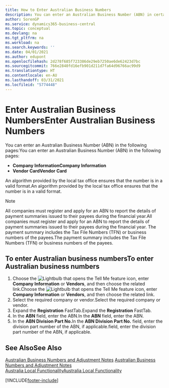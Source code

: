 ```yaml
---
title: How to Enter Australian Business Numbers
description: You can enter an Australian Business Number (ABN) in certain pages.
author: SorenGP
ms.service: dynamics365-business-central
ms.topic: conceptual
ms.devlang: na
ms.tgt_pltfrm: na
ms.workload: na
ms.search.keywords: ''
ms.date: 04/01/2021
ms.author: edupont
ms.openlocfilehash: 2d278f685f723386de29eb7250ae6de62423d7bc
ms.sourcegitcommit: 766e2840fd16efb901d211d7fa64d96766ac99d9
ms.translationtype: HT
ms.contentlocale: en-AU
ms.lasthandoff: 03/31/2021
ms.locfileid: "5774448"
---
```

# <a name="enter-australian-business-numbers"></a><span data-ttu-id="6ec16-103">Enter Australian Business Numbers</span><span class="sxs-lookup"><span data-stu-id="6ec16-103">Enter Australian Business Numbers</span></span>

<span data-ttu-id="6ec16-104">You can enter an Australian Business Number (ABN) in the following pages:</span><span class="sxs-lookup"><span data-stu-id="6ec16-104">You can enter an Australian Business Number (ABN) in the following pages:</span></span>  

- <span data-ttu-id="6ec16-105">**Company Information**</span><span class="sxs-lookup"><span data-stu-id="6ec16-105">**Company Information**</span></span>  
- <span data-ttu-id="6ec16-106">**Vendor Card**</span><span class="sxs-lookup"><span data-stu-id="6ec16-106">**Vendor Card**</span></span>  

<span data-ttu-id="6ec16-107">An algorithm provided by the local tax office ensures that the number is in a valid format.</span><span class="sxs-lookup"><span data-stu-id="6ec16-107">An algorithm provided by the local tax office ensures that the number is in a valid format.</span></span>  

> [!NOTE]
> <span data-ttu-id="6ec16-108">All companies must register and apply for an ABN to report the details of payment summaries issued to their payees during the financial year.</span><span class="sxs-lookup"><span data-stu-id="6ec16-108">All companies must register and apply for an ABN to report the details of payment summaries issued to their payees during the financial year.</span></span> <span data-ttu-id="6ec16-109">The payment summary includes the Tax File Numbers (TFN) or business numbers of the payees.</span><span class="sxs-lookup"><span data-stu-id="6ec16-109">The payment summary includes the Tax File Numbers (TFN) or business numbers of the payees.</span></span>

## <a name="to-enter-australian-business-numbers"></a><span data-ttu-id="6ec16-110">To enter Australian business numbers</span><span class="sxs-lookup"><span data-stu-id="6ec16-110">To enter Australian business numbers</span></span>  

1. <span data-ttu-id="6ec16-111">Choose the ![Lightbulb that opens the Tell Me feature](../../media/ui-search/search_small.png "Tell me what you want to do") icon, enter **Company Information** or **Vendors**, and then choose the related link.</span><span class="sxs-lookup"><span data-stu-id="6ec16-111">Choose the ![Lightbulb that opens the Tell Me feature](../../media/ui-search/search_small.png "Tell me what you want to do") icon, enter **Company Information** or **Vendors**, and then choose the related link.</span></span>  
2. <span data-ttu-id="6ec16-112">Select the required company or vendor.</span><span class="sxs-lookup"><span data-stu-id="6ec16-112">Select the required company or vendor.</span></span>  
3. <span data-ttu-id="6ec16-113">Expand the **Registration** FastTab.</span><span class="sxs-lookup"><span data-stu-id="6ec16-113">Expand the **Registration** FastTab.</span></span>  
4. <span data-ttu-id="6ec16-114">In the **ABN** field, enter the ABN.</span><span class="sxs-lookup"><span data-stu-id="6ec16-114">In the **ABN** field, enter the ABN.</span></span>  
5. <span data-ttu-id="6ec16-115">In the **ABN Division Part No.**</span><span class="sxs-lookup"><span data-stu-id="6ec16-115">In the **ABN Division Part No.**</span></span> <span data-ttu-id="6ec16-116">field, enter the division part number of the ABN, if applicable.</span><span class="sxs-lookup"><span data-stu-id="6ec16-116">field, enter the division part number of the ABN, if applicable.</span></span>  

## <a name="see-also"></a><span data-ttu-id="6ec16-117">See Also</span><span class="sxs-lookup"><span data-stu-id="6ec16-117">See Also</span></span>

<span data-ttu-id="6ec16-118">[Australian Business Numbers and Adjustment Notes](australian-business-numbers-and-adjustment-notes.md) </span><span class="sxs-lookup"><span data-stu-id="6ec16-118">[Australian Business Numbers and Adjustment Notes](australian-business-numbers-and-adjustment-notes.md) </span></span>  
[<span data-ttu-id="6ec16-119">Australia Local Functionality</span><span class="sxs-lookup"><span data-stu-id="6ec16-119">Australia Local Functionality</span></span>](australia-local-functionality.md)  


[!INCLUDE[footer-include](../../includes/footer-banner.md)]